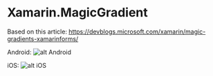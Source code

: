 # Xamarin.MagicGradient
Based on this article:
https://devblogs.microsoft.com/xamarin/magic-gradients-xamarinforms/

Android:
![alt Android](https://imgur.com/Di8jFkn)

iOS:
![alt iOS](https://imgur.com/mFKloQS)
